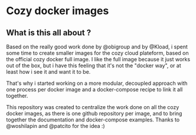 # Cozy docker images

## What is this all about ?

Based on the really good work done by @obigroup and by @Kload, i spent some time to create smaller images for the cozy cloud plateform, based on the official cozy docker full image.
I like the full image because it just works out of the box, but i have this feeling that it's not the "docker way", or at least how i see it and want it to be.

That's why i started working on a more modular, decoupled approach with one process per docker image and a docker-compose recipe to link it all together.

This repository was created to centralize the work done on all the cozy docker images, as there is one github repository per image, and to bring together the documentation and docker-compose examples. Thanks to @woshilapin and @patcito for the idea  :)

